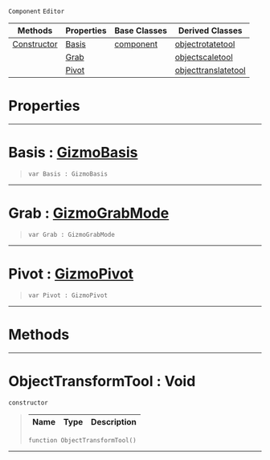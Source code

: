  `Component` `Editor`



|Methods|Properties|Base Classes|Derived Classes|
|---|---|---|---|
|[ Constructor](https://github.com/ZilchEngine/ZilchDocs/blob/master/code_reference/class_reference/objecttransformtool.markdown#objecttransformtool-void)|[ Basis](https://github.com/ZilchEngine/ZilchDocs/blob/master/code_reference/class_reference/objecttransformtool.markdown#basis-zilch-engine-docume)|[component](https://github.com/ZilchEngine/ZilchDocs/blob/master/code_reference/class_reference/component.markdown)|[objectrotatetool](https://github.com/ZilchEngine/ZilchDocs/blob/master/code_reference/class_reference/objectrotatetool.markdown)|
| |[ Grab](https://github.com/ZilchEngine/ZilchDocs/blob/master/code_reference/class_reference/objecttransformtool.markdown#grab-zilch-engine-documen)| |[objectscaletool](https://github.com/ZilchEngine/ZilchDocs/blob/master/code_reference/class_reference/objectscaletool.markdown)|
| |[ Pivot](https://github.com/ZilchEngine/ZilchDocs/blob/master/code_reference/class_reference/objecttransformtool.markdown#pivot-zilch-engine-docume)| |[objecttranslatetool](https://github.com/ZilchEngine/ZilchDocs/blob/master/code_reference/class_reference/objecttranslatetool.markdown)|


 #  Properties


---  
 #  Basis : [GizmoBasis](https://github.com/ZilchEngine/ZilchDocs/blob/master/code_reference/enum_reference.markdown#gizmobasis)

> 
> ``` lang=cpp, name=Nada
> var Basis : GizmoBasis


---  
 #  Grab : [GizmoGrabMode](https://github.com/ZilchEngine/ZilchDocs/blob/master/code_reference/enum_reference.markdown#gizmograbmode)

> 
> ``` lang=cpp, name=Nada
> var Grab : GizmoGrabMode


---  
 #  Pivot : [GizmoPivot](https://github.com/ZilchEngine/ZilchDocs/blob/master/code_reference/enum_reference.markdown#gizmopivot)

> 
> ``` lang=cpp, name=Nada
> var Pivot : GizmoPivot


---  
 #  Methods


---  
 #  ObjectTransformTool : Void

 `constructor`

> 
> |Name|Type|Description|
> |---|---|---|
> ``` lang=cpp, name=Nada
> function ObjectTransformTool()
> ``` 


---  
 

 